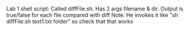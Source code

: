 Lab 1 shell script:
Called diffFile.sh.
Has 2 args filename & dir.
Output is true/false for each file compared with diff
Note: He invokes it like "sh diffFile.sh text1.txt folder" so check that that works
